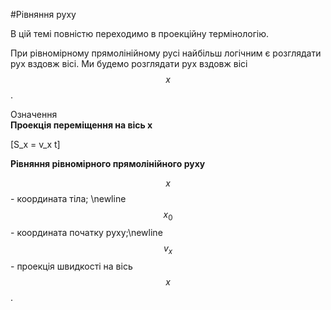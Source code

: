 #Рівняння руху

В цiй темi повнiстю переходимо в проекцiйну термiнологiю.


При рiвномiрному прямолiнiйному русi найбiльш логiчним є розглядати рух вздовж вiсi. Ми будемо розглядати рух вздовж вiсi $$x$$.

<div class="eoz-wrap">
<span class="eoz">Означення</span>
<div class="eoz-text">
<b>Проекцiя перемiщення на вiсь x</b></br>

\[S_x = v_x t\]

<b>Рiвняння рiвномiрного прямолiнiйного руху</b></br>

$$x$$ - координата тіла; \newline
$$x_0$$ - координата початку руху;\newline
$$v_x$$ - проекцiя швидкостi на вiсь $$x$$.
</div>
</div>
